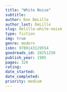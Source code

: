 ```yaml
---
title: "White Noise"
subtitle: 
author: Don DeLillo
author_last: DeLillo
slug: delillo-white-noise
type: fiction
img: true
genre: modern
isbn: 9780143129554
goodreads_id: 28251250
publish_year: 1985
pages: 320
rating: 
date_started:
date_completed:
priority: medium
---
```

